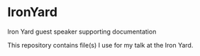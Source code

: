# IronYard
Iron Yard guest speaker supporting documentation

This repository contains file(s) I use for my talk at the Iron Yard.
